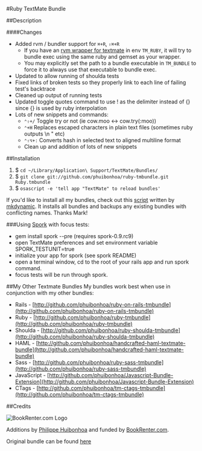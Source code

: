#Ruby TextMate Bundle

##Description

####Changes
 * Added rvm / bundler support for `⌘+R`, `⇧⌘+R`
   * If you have an [rvm wrapper for textmate](https://rvm.io/integration/textmate/) in env `TM_RUBY`, it will try to bundle exec using the same ruby and gemset as your wrapper.
   * You may explicitly set the path to a bundle executable in `TM_BUNDLE` to force it to always use that executable to bundle exec.
 * Updated to allow running of shoulda tests
 * Fixed links of broken tests so they properly link to each line of failing test's backtrace
 * Cleaned up output of running tests
 * Updated toggle quotes command to use ! as the delimiter instead of {} since {} is used by ruby interpolation
 * Lots of new snippets and commands:
   * <code>⌃⇧+/</code> Toggle try or not (ie cow.moo <-> cow.try(:moo))
   * <code>⌃+H</code> Replaces escaped characters in plain text files (sometimes ruby outputs \n \" etc)
   * <code>⌃⇧⌥+:</code> Converts hash in selected text to aligned multiline format 
   * Clean up and addition of lots of new snippets

##Installation

1. $ `cd ~/Library/Application\ Support/TextMate/Bundles/`
2. $ `git clone git://github.com/phuibonhoa/ruby-tmbundle.git Ruby.tmbundle`
3. $ `osascript -e 'tell app "TextMate" to reload bundles'`

If you'd like to install all my bundles, check out this [script](http://gist.github.com/443129) written by [mkdynamic](http://github.com/mkdynamic).  It installs all bundles and backups any existing bundles with conflicting names.  Thanks Mark!

###Using [Spork](https://github.com/timcharper/spork) with focus tests:
* gem install spork --pre (requires spork-0.9.rc9)
* open TextMate preferences and set environment variable SPORK_TESTUNIT=true
* initialize your app for spork (see spork README)
* open a terminal window, cd to the root of your rails app and run spork command.
* focus tests will be run through spork.

##My Other Textmate Bundles
My bundles work best when use in conjunction with my other bundles:

 * Rails - [http://github.com/phuibonhoa/ruby-on-rails-tmbundle](http://github.com/phuibonhoa/ruby-on-rails-tmbundle)
 * Ruby - [http://github.com/phuibonhoa/ruby-tmbundle](http://github.com/phuibonhoa/ruby-tmbundle)
 * Shoulda - [http://github.com/phuibonhoa/ruby-shoulda-tmbundle](http://github.com/phuibonhoa/ruby-shoulda-tmbundle)
 * HAML - [http://github.com/phuibonhoa/handcrafted-haml-textmate-bundle](http://github.com/phuibonhoa/handcrafted-haml-textmate-bundle)
 * Sass - [http://github.com/phuibonhoa/ruby-sass-tmbundle](http://github.com/phuibonhoa/ruby-sass-tmbundle)
 * JavaScript - [http://github.com/phuibonhoa/Javascript-Bundle-Extension](http://github.com/phuibonhoa/Javascript-Bundle-Extension)
 * CTags - [http://github.com/phuibonhoa/tm-ctags-tmbundle](http://github.com/phuibonhoa/tm-ctags-tmbundle)

##Credits

![BookRenter.com Logo](http://assets0.bookrenter.com/images/header/bookrenter_logo.gif "BookRenter.com")

Additions by [Philippe Huibonhoa](http://github.com/phuibonhoa) and funded by [BookRenter.com](http://www.bookrenter.com "BookRenter.com").


Original bundle can be found [here](http://github.com/drnic/ruby-tmbundle)